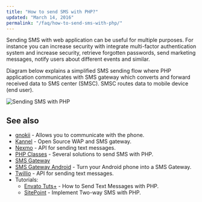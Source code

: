 ```yaml
---
title: "How to send SMS with PHP?"
updated: "March 14, 2016"
permalink: "/faq/how-to-send-sms-with-php/"
---
```


Sending SMS with web application can be useful for multiple purposes. For instance
you can increase security with integrate multi-factor authentication system and
increase security, retrieve forgotten passwords, send marketing messages, notify
users about different events and similar.

Diagram below explains a simplified SMS sending flow where PHP application
communicates with SMS gateway which converts and forward received data to SMS center (SMSC). SMSC
routes data to mobile device (end user).

![Sending SMS with PHP](/images/faq/general/sms.png "Sending SMS with PHP")

## See also

* [gnokii](https://www.gnokii.org/) - Allows you to communicate with the phone.
* [Kannel](http://www.kannel.org/) - Open Source WAP and SMS gateway.
* [Nexmo](https://www.nexmo.com/) - API for sending text messages.
* [PHP Classes](http://www.phpclasses.org/search.html?words=sms&go_search=1) - Several solutions to send SMS with PHP.
* [SMS Gateway](https://en.wikipedia.org/wiki/SMS_gateway)
* [SMS Gateway Android](https://smsgateway.me/) - Turn your Android phone into a SMS Gateway.
* [Twillio](https://www.twilio.com/) - API for sending text messages.
* Tutorials:
    * [Envato Tuts+](http://code.tutsplus.com/tutorials/how-to-send-text-messages-with-php--net-17693) - How to Send Text Messages with PHP.
    * [SitePoint](http://www.sitepoint.com/implement-two-way-sms-with-php/) - Implement Two-way SMS with PHP.
